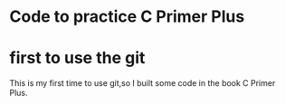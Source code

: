 # Code to practice C Primer Plus
# first to use the git
This is my first time to use git,so I built some code in the book C Primer Plus.
